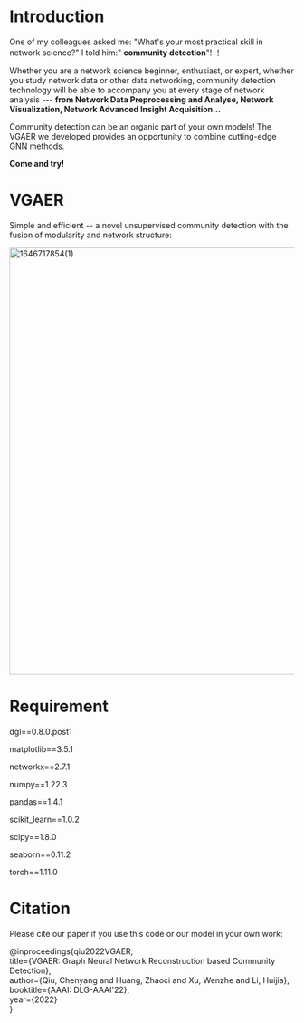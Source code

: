 # Introduction

One of my colleagues asked me: "What's your most practical skill in network science?" I told him:" **community detection**"! ！

Whether you are a network science beginner, enthusiast, or expert, whether you study network data or other data networking, community detection technology will be able to accompany you at every stage of network analysis --- **from Network Data Preprocessing and Analyse, Network Visualization, Network Advanced Insight Acquisition...**

Community detection can be an organic part of your own models! The VGAER we developed provides an opportunity to combine cutting-edge GNN methods.

**Come and try!**


# VGAER

Simple and efficient -- a novel unsupervised community detection with the fusion of modularity and network structure:


<img width="754" alt="1646717854(1)" src="https://user-images.githubusercontent.com/42266769/157173553-aa740d4e-12d5-413f-86d9-91cadc7916dc.png">

# Requirement

dgl==0.8.0.post1

matplotlib==3.5.1

networkx==2.7.1

numpy==1.22.3

pandas==1.4.1

scikit_learn==1.0.2

scipy==1.8.0

seaborn==0.11.2

torch==1.11.0

# Citation

Please cite our paper if you use this code or our model in your own work:

@inproceedings{qiu2022VGAER,\
              title={VGAER: Graph Neural Network Reconstruction based Community
Detection},\
              author={Qiu, Chenyang and Huang, Zhaoci and Xu, Wenzhe and Li, Huijia},       
              booktitle={AAAI: DLG-AAAI'22},              
              year={2022}              
 }
